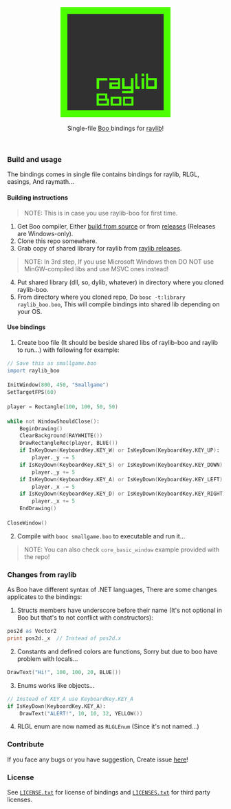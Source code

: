 <div align="center">
	<img src="raylib-boo.png" width="256", height="256"><br>
	<p>Single-file <a href="http://boo-language.github.io/">Boo </a>bindings for <a href="https://www.raylib.com">raylib</a>!</p>
</div>
<br>

### Build and usage

The bindings comes in single file contains bindings for raylib, RLGL, easings, And raymath...

#### Building instructions

> NOTE: This is in case you use raylib-boo for first time.

1. Get Boo compiler, Either [build from source](https://github.com/boo-lang/boo#build-tools) or from [releases](https://github.com/boo-lang/boo/releases) (Releases are Windows-only).
2. Clone this repo somewhere.
3. Grab copy of shared library for raylib from [raylib releases](https://github.com/raysan5/raylib/releases).

> NOTE: In 3rd step, If you use Microsoft Windows then DO NOT use MinGW-compiled libs and use MSVC ones instead!

4. Put shared library (dll, so, dylib, whatever) in directory where you cloned raylib-boo.
5. From directory where you cloned repo, Do `booc -t:library raylib_boo.boo`, This will compile bindings into shared lib depending on your OS.

#### Use bindings

1. Create boo file (It should be beside shared libs of raylib-boo and raylib to run...) with following for example:

```boo
// Save this as smallgame.boo
import raylib_boo

InitWindow(800, 450, "Smallgame")
SetTargetFPS(60)

player = Rectangle(100, 100, 50, 50)

while not WindowShouldClose():
	BeginDrawing()
	ClearBackground(RAYWHITE())
	DrawRectangleRec(player, BLUE())
	if IsKeyDown(KeyboardKey.KEY_W) or IsKeyDown(KeyboardKey.KEY_UP):
		player._y -= 5
	if IsKeyDown(KeyboardKey.KEY_S) or IsKeyDown(KeyboardKey.KEY_DOWN):
		player._y += 5
	if IsKeyDown(KeyboardKey.KEY_A) or IsKeyDown(KeyboardKey.KEY_LEFT):
		player._x -= 5
	if IsKeyDown(KeyboardKey.KEY_D) or IsKeyDown(KeyboardKey.KEY_RIGHT):
		player._x += 5
	EndDrawing()

CloseWindow()
```

2. Compile with `booc smallgame.boo` to executable and run it...

> NOTE: You can also check `core_basic_window` example provided with the repo!

### Changes from raylib

As Boo have different syntax of .NET languages, There are some changes applicates to the bindings:

1. Structs members have underscore before their name (It's not optional in Boo but that's to not conflict with constructors):

```boo
pos2d as Vector2
print pos2d._x  // Instead of pos2d.x
```

2. Constants and defined colors are functions, Sorry but due to boo have problem with locals...

```boo
DrawText("Hi!", 100, 100, 20, BLUE())
```

3. Enums works like objects...

```boo
// Instead of KEY_A use KeyboardKey.KEY_A
if IsKeyDown(KeyboardKey.KEY_A):
	DrawText("ALERT!", 10, 10, 32, YELLOW())
```

4. RLGL enum are now named as `RLGLEnum` (Since it's not named...)

### Contribute

If you face any bugs or you have suggestion, Create issue [here](https://github.com/Rabios/raylib-boo/issues/new)!

### License

See [`LICENSE.txt`](https://github.com/Rabios/raylib-boo/blob/master/LICENSE.txt) for license of bindings and [`LICENSES.txt`](https://github.com/Rabios/raylib-boo/blob/master/LICENSES.txt) for third party licenses.
